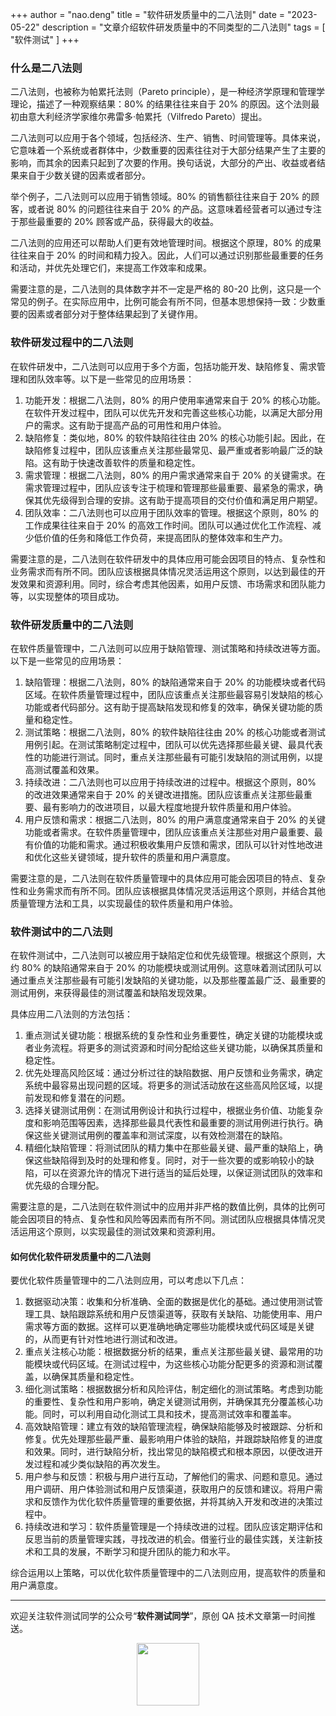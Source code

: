 +++
author = "nao.deng"
title = "软件研发质量中的二八法则"
date = "2023-05-22"
description = "文章介绍软件研发质量中的不同类型的二八法则"
tags = [
"软件测试"
]
+++
### 什么是二八法则

二八法则，也被称为帕累托法则（Pareto principle），是一种经济学原理和管理学理论，描述了一种观察结果：80% 的结果往往来自于 20% 的原因。这个法则最初由意大利经济学家维尔弗雷多·帕累托（Vilfredo Pareto）提出。

二八法则可以应用于各个领域，包括经济、生产、销售、时间管理等。具体来说，它意味着一个系统或者群体中，少数重要的因素往往对于大部分结果产生了主要的影响，而其余的因素只起到了次要的作用。换句话说，大部分的产出、收益或者结果来自于少数关键的因素或者部分。

举个例子，二八法则可以应用于销售领域。80% 的销售额往往来自于 20% 的顾客，或者说 80% 的问题往往来自于 20% 的产品。这意味着经营者可以通过专注于那些最重要的 20% 顾客或产品，获得最大的收益。

二八法则的应用还可以帮助人们更有效地管理时间。根据这个原理，80% 的成果往往来自于 20% 的时间和精力投入。因此，人们可以通过识别那些最重要的任务和活动，并优先处理它们，来提高工作效率和成果。

需要注意的是，二八法则的具体数字并不一定是严格的 80-20 比例，这只是一个常见的例子。在实际应用中，比例可能会有所不同，但基本思想保持一致：少数重要的因素或者部分对于整体结果起到了关键作用。

### 软件研发过程中的二八法则

在软件研发中，二八法则可以应用于多个方面，包括功能开发、缺陷修复、需求管理和团队效率等。以下是一些常见的应用场景：

1. 功能开发：根据二八法则，80% 的用户使用率通常来自于 20% 的核心功能。在软件开发过程中，团队可以优先开发和完善这些核心功能，以满足大部分用户的需求。这有助于提高产品的可用性和用户体验。
2. 缺陷修复：类似地，80% 的软件缺陷往往由 20% 的核心功能引起。因此，在缺陷修复过程中，团队应该重点关注那些最常见、最严重或者影响最广泛的缺陷。这有助于快速改善软件的质量和稳定性。
3. 需求管理：根据二八法则，80% 的用户需求通常来自于 20% 的关键需求。在需求管理过程中，团队应该专注于梳理和管理那些最重要、最紧急的需求，确保其优先级得到合理的安排。这有助于提高项目的交付价值和满足用户期望。
4. 团队效率：二八法则也可以应用于团队效率的管理。根据这个原则，80% 的工作成果往往来自于 20% 的高效工作时间。团队可以通过优化工作流程、减少低价值的任务和降低工作负荷，来提高团队的整体效率和生产力。

需要注意的是，二八法则在软件研发中的具体应用可能会因项目的特点、复杂性和业务需求而有所不同。团队应该根据具体情况灵活运用这个原则，以达到最佳的开发效果和资源利用。同时，综合考虑其他因素，如用户反馈、市场需求和团队能力等，以实现整体的项目成功。

### 软件研发质量中的二八法则

在软件质量管理中，二八法则可以应用于缺陷管理、测试策略和持续改进等方面。以下是一些常见的应用场景：

1. 缺陷管理：根据二八法则，80% 的缺陷通常来自于 20% 的功能模块或者代码区域。在软件质量管理过程中，团队应该重点关注那些最容易引发缺陷的核心功能或者代码部分。这有助于提高缺陷发现和修复的效率，确保关键功能的质量和稳定性。
2. 测试策略：根据二八法则，80% 的软件缺陷往往由 20% 的核心功能或者测试用例引起。在测试策略制定过程中，团队可以优先选择那些最关键、最具代表性的功能进行测试。同时，重点关注那些最有可能引发缺陷的测试用例，以提高测试覆盖和效果。
3. 持续改进：二八法则也可以应用于持续改进的过程中。根据这个原则，80% 的改进效果通常来自于 20% 的关键改进措施。团队应该重点关注那些最重要、最有影响力的改进项目，以最大程度地提升软件质量和用户体验。
4. 用户反馈和需求：根据二八法则，80% 的用户满意度通常来自于 20% 的关键功能或者需求。在软件质量管理中，团队应该重点关注那些对用户最重要、最有价值的功能和需求。通过积极收集用户反馈和需求，团队可以针对性地改进和优化这些关键领域，提升软件的质量和用户满意度。

需要注意的是，二八法则在软件质量管理中的具体应用可能会因项目的特点、复杂性和业务需求而有所不同。团队应该根据具体情况灵活运用这个原则，并结合其他质量管理方法和工具，以实现最佳的软件质量和用户体验。

### 软件测试中的二八法则

在软件测试中，二八法则可以被应用于缺陷定位和优先级管理。根据这个原则，大约 80% 的缺陷通常来自于 20% 的功能模块或测试用例。这意味着测试团队可以通过重点关注那些最有可能引发缺陷的关键功能，以及那些覆盖最广泛、最重要的测试用例，来获得最佳的测试覆盖和缺陷发现效果。

具体应用二八法则的方法包括：

1. 重点测试关键功能：根据系统的复杂性和业务重要性，确定关键的功能模块或者业务流程。将更多的测试资源和时间分配给这些关键功能，以确保其质量和稳定性。
2. 优先处理高风险区域：通过分析过往的缺陷数据、用户反馈和业务需求，确定系统中最容易出现问题的区域。将更多的测试活动放在这些高风险区域，以提前发现和修复潜在的问题。
3. 选择关键测试用例：在测试用例设计和执行过程中，根据业务价值、功能复杂度和影响范围等因素，选择那些最具代表性和最重要的测试用例进行执行。确保这些关键测试用例的覆盖率和测试深度，以有效检测潜在的缺陷。
4. 精细化缺陷管理：将测试团队的精力集中在那些最关键、最严重的缺陷上，确保这些缺陷得到及时的处理和修复。同时，对于一些次要的或影响较小的缺陷，可以在资源允许的情况下进行适当的延后处理，以保证测试团队的效率和优先级的合理分配。

需要注意的是，二八法则在软件测试中的应用并非严格的数值比例，具体的比例可能会因项目的特点、复杂性和风险等因素而有所不同。测试团队应根据具体情况灵活运用这个原则，以实现最佳的测试效果和资源利用。

#### 如何优化软件研发质量中的二八法则

要优化软件质量管理中的二八法则应用，可以考虑以下几点：

1. 数据驱动决策：收集和分析准确、全面的数据是优化的基础。通过使用测试管理工具、缺陷跟踪系统和用户反馈渠道等，获取有关缺陷、功能使用率、用户需求等方面的数据。这样可以更准确地确定哪些功能模块或代码区域是关键的，从而更有针对性地进行测试和改进。
2. 重点关注核心功能：根据数据分析的结果，重点关注那些最关键、最常用的功能模块或代码区域。在测试过程中，为这些核心功能分配更多的资源和测试覆盖，以确保其质量和稳定性。
3. 细化测试策略：根据数据分析和风险评估，制定细化的测试策略。考虑到功能的重要性、复杂性和用户影响，确定关键测试用例，并确保其充分覆盖核心功能。同时，可以利用自动化测试工具和技术，提高测试效率和覆盖率。
4. 高效缺陷管理：建立有效的缺陷管理流程，确保缺陷能够及时被跟踪、分析和修复。优先处理那些最严重、最影响用户体验的缺陷，并跟踪缺陷修复的进度和效果。同时，进行缺陷分析，找出常见的缺陷模式和根本原因，以便改进开发过程和减少类似缺陷的再次发生。
5. 用户参与和反馈：积极与用户进行互动，了解他们的需求、问题和意见。通过用户调研、用户体验测试和用户反馈渠道，获取用户的反馈和建议。将用户需求和反馈作为优化软件质量管理的重要依据，并将其纳入开发和改进的决策过程中。
6. 持续改进和学习：软件质量管理是一个持续改进的过程。团队应该定期评估和反思当前的质量管理实践，寻找改进的机会。借鉴行业的最佳实践，关注新技术和工具的发展，不断学习和提升团队的能力和水平。

综合运用以上策略，可以优化软件质量管理中的二八法则应用，提高软件的质量和用户满意度。

---
欢迎关注软件测试同学的公众号“**软件测试同学**”，原创 QA 技术文章第一时间推送。
<!-- markdownlint-disable MD045 -->
<!-- markdownlint-disable MD033 -->
<center>
  <img src="https://cdn.jsdelivr.net/gh/naodeng/blogimg@master/uPic/2023112015'QR Code for 公众号.jpg" style="width: 100px;">
</center>
<!-- markdownlint-disable MD033 -->
<!-- markdownlint-disable MD045 -->